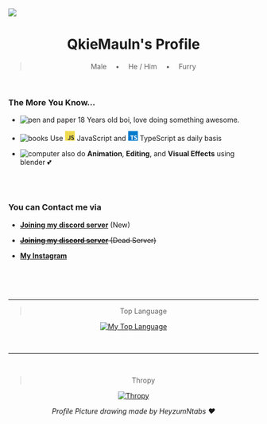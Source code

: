 <img align="center" src="https://raw.githubusercontent.com/QkieMauln/QkieMauln/main/banner.png"/>

<div align="center">
  
# QkieMauln's Profile

>  Male  •  He / Him  •  Furry
  
</div>
<br/>

### The More You Know...


- <img src="https://twemoji.maxcdn.com/v/13.1.0/svg/1f4dd.svg" alt="pen and paper" width="20" height="20"/> 18 Years old boi, love doing something awesome.


- <img src="https://twemoji.maxcdn.com/v/13.1.0/svg/1f4da.svg" alt="books" width="20" height="20"/> Use <img src="https://raw.githubusercontent.com/devicons/devicon/master/icons/javascript/javascript-original.svg" alt="javascript" width="20" height="20"/> JavaScript and <img src="https://raw.githubusercontent.com/devicons/devicon/master/icons/typescript/typescript-original.svg" alt="typescript" width="20" height="20"/> TypeScript as daily basis


- <img src="https://twemoji.maxcdn.com/v/13.1.0/svg/1f5a5.svg" alt="computer" width="20" height="20"/> also do **Animation**, **Editing**, and **Visual Effects** using blender 💕

<br/>
<br/>

<!-- |-|F|E|D|C|B|A|
|-|-|-|-|-|-|-|
|**Front-End**|||||❌||
|**Back-End**||||❌|||
|**VFX**|||||❌||
|**Modeling**||❌|||||
|**Animating**||||❌|||
|**Compositing**|||||❌|| -->

### You can Contact me via
- **[Joining my discord server](https://discord.gg/dVqm9rrgdr)** (New)


- ~~**[Joining my discord server](https://discord.gg/j24UKsj)** (Dead Server)~~


- **[My Instagram](https://instagram.com/qky.m)**

<br/>
<br/>
<br/>

<div align="center">

  ---

> Top Language
  
  
[![My Top Language](https://github-readme-stats.vercel.app/api/top-langs/?username=qkiemauln&theme=tokyonight&layout=compact&langs_count=8)](.)
  
  
<br/>
  
---
  
<br/>
  
> Thropy
  
[![Thropy](https://github-profile-trophy.vercel.app/?username=qkiemauln&row=2&column=3&theme=tokyonight&no-frame=true&margin-w=10&margin-h=10)](.)
  
*Profile Picture drawing made by HeyzumNtabs ♥️*

</div>
<!--
**QkieMauln/QkieMauln** is a ✨ _special_ ✨ repository because its `README.md` (this file) appears on your GitHub profile.

Here are some ideas to get you started:

- 🔭 I’m currently working on ...
- 🌱 I’m currently learning ...
- 👯 I’m looking to collaborate on ...
- 🤔 I’m looking for help with ...
- 💬 Ask me about ...
- 📫 How to reach me: ...
- 😄 Pronouns: ...
- ⚡ Fun fact: ...
-->
